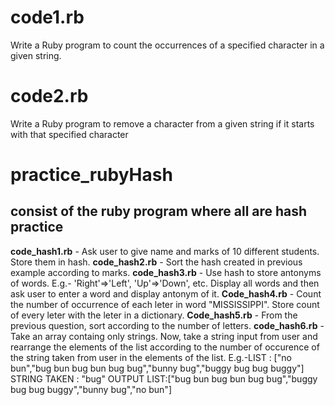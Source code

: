 # code1.rb

Write a Ruby program to count the occurrences of a specified character in a given string. 

# code2.rb

Write a Ruby program to remove a character from a given string if it starts with that specified character 

# practice_rubyHash

## consist of the ruby program where all are hash practice ##
**code_hash1.rb** - Ask user to give name and marks of 10 different students. Store them in hash.
**code_hash2.rb** - Sort the hash created in previous example according to marks.
**code_hash3.rb** - Use hash to store antonyms of words. E.g.- 'Right'=>'Left', 'Up'=>'Down', etc. Display all words and then ask user to enter a word and display antonym of it.
**Code_hash4.rb** - Count the number of occurrence of each leter in word "MISSISSIPPI". Store count of every leter with the leter in a dictionary.
**Code_hash5.rb** - From the previous question, sort according to the number of letters.
**code_hash6.rb** - Take an array containg only strings. Now, take a string input from user and rearrange the elements of the list according to the number of occurence of the string taken from user in the elements of the list.
E.g.-LIST : ["no bun","bug bun bug bun bug bug","bunny bug","buggy bug bug buggy"]
STRING TAKEN : "bug"
OUTPUT LIST:["bug bun bug bun bug bug","buggy bug bug buggy","bunny bug","no bun"]